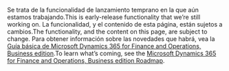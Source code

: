 <span data-ttu-id="e21b4-101">Se trata de la funcionalidad de lanzamiento temprano en la que aún estamos trabajando.</span><span class="sxs-lookup"><span data-stu-id="e21b4-101">This is early-release functionality that we’re still working on.</span></span> <span data-ttu-id="e21b4-102">La funcionalidad, y el contenido de esta página, están sujetos a cambios.</span><span class="sxs-lookup"><span data-stu-id="e21b4-102">The functionality, and the content on this page, are subject to change.</span></span> <span data-ttu-id="e21b4-103">Para obtener información sobre las novedades que habrá, vea la [Guía básica de Microsoft Dynamics 365 for Finance and Operations, Business edition](https://go.microsoft.com/fwlink/?linkid=842139).</span><span class="sxs-lookup"><span data-stu-id="e21b4-103">To learn what’s coming, see the [Microsoft Dynamics 365 for Finance and Operations, Business edition Roadmap](https://go.microsoft.com/fwlink/?linkid=842139).</span></span>
